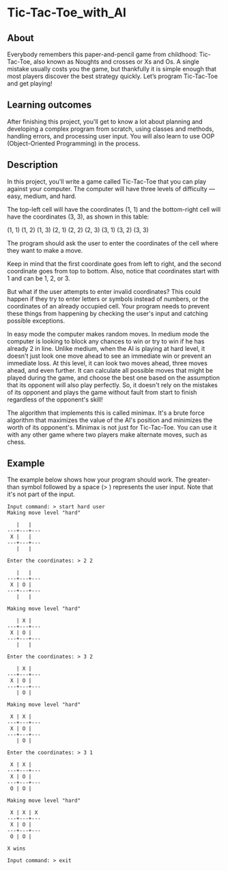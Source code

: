 # Tic-Tac-Toe_with_AI

## About
Everybody remembers this paper-and-pencil game from childhood: Tic-Tac-Toe, also known as Noughts and crosses or Xs and Os. A single mistake usually costs you the game, but thankfully it is simple enough that most players discover the best strategy quickly. Let’s program Tic-Tac-Toe and get playing!
## Learning outcomes
After finishing this project, you'll get to know a lot about planning and developing a complex program from scratch, using classes and methods, handling errors, and processing user input. You will also learn to use OOP (Object-Oriented Programming) in the process.

## Description
In this project, you'll write a game called Tic-Tac-Toe that you can play against your computer. The computer will have three levels of difficulty — easy, medium, and hard.

The top-left cell will have the coordinates (1, 1) and the bottom-right cell will have the coordinates (3, 3), as shown in this table:

(1, 1) (1, 2) (1, 3)
(2, 1) (2, 2) (2, 3)
(3, 1) (3, 2) (3, 3)

The program should ask the user to enter the coordinates of the cell where they want to make a move.

Keep in mind that the first coordinate goes from left to right, and the second coordinate goes from top to bottom. Also, notice that coordinates start with 1 and can be 1, 2, or 3.

But what if the user attempts to enter invalid coordinates? This could happen if they try to enter letters or symbols instead of numbers, or the coordinates of an already occupied cell. Your program needs to prevent these things from happening by checking the user's input and catching possible exceptions.

In easy mode the computer makes random moves. In medium mode the computer is looking to block any chances to win or try to win if he has already 2 in line. Unlike medium, when the AI is playing at hard level, it doesn't just look one move ahead to see an immediate win or prevent an immediate loss. At this level, it can look two moves ahead, three moves ahead, and even further. It can calculate all possible moves that might be played during the game, and choose the best one based on the assumption that its opponent will also play perfectly. So, it doesn't rely on the mistakes of its opponent and plays the game without fault from start to finish regardless of the opponent's skill!

The algorithm that implements this is called minimax. It's a brute force algorithm that maximizes the value of the AI's position and minimizes the worth of its opponent's. Minimax is not just for Tic-Tac-Toe. You can use it with any other game where two players make alternate moves, such as chess.

## Example
The example below shows how your program should work.
The greater-than symbol followed by a space (> ) represents the user input. Note that it's not part of the input.

```
Input command: > start hard user
Making move level "hard"

   |   |  
---+---+---
 X |   |  
---+---+---
   |   |  

Enter the coordinates: > 2 2

   |   |  
---+---+---
 X | O |  
---+---+---
   |   |  

Making move level "hard"

   | X | 
---+---+---
 X | O |  
---+---+---
   |   |  

Enter the coordinates: > 3 2

   | X | 
---+---+---
 X | O |  
---+---+---
   | O |  

Making move level "hard"

 X | X | 
---+---+---
 X | O |  
---+---+---
   | O |  

Enter the coordinates: > 3 1

 X | X | 
---+---+---
 X | O |  
---+---+---
 O | O |  

Making move level "hard"

 X | X | X
---+---+---
 X | O |  
---+---+---
 O | O |  

X wins

Input command: > exit
```
